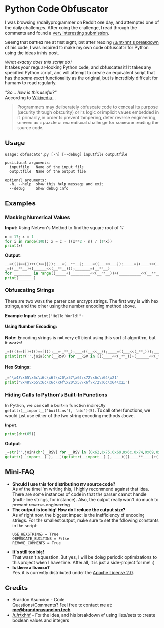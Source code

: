 # Python Code Obfuscator
I was browsing /r/dailyprogrammer on Reddit one day, and attempted one of the daily challenges. After doing the challenge, I read through the comments and found a [very interesting submission](https://www.reddit.com/r/dailyprogrammer/comments/2ao99p/7142014_challenge_171_easy_hex_to_8x8_bitmap/cixkjuu/).

Seeing that baffled me at first sight, but after reading [/u/ntxhhf's breakdown](https://www.reddit.com/r/dailyprogrammer/comments/2ao99p/7142014_challenge_171_easy_hex_to_8x8_bitmap/ciza4c9/) of his code, I was inspired to make my own code obfuscator for Python using the ideas in his post.

*What exactly does this script do?*  
It takes your regular-looking Python code, and obfuscates it! It takes any specified Python script, and will attempt to create an equivalent script that has the *same exact* functionality as the original, but is incredibly difficult for humans to read regularly.

*"So... how is this useful?"*  
According to [Wikipedia](https://en.wikipedia.org/wiki/Obfuscation_(software))...
> Programmers may deliberately obfuscate code to conceal its purpose (security through obscurity) or its logic or implicit values embedded in it, primarily, in order to prevent tampering, deter reverse engineering, or even as a puzzle or recreational challenge for someone reading the source code.

## Usage
```
usage: obfuscator.py [-h] [--debug] inputfile outputfile

positional arguments:
  inputfile   Name of the input file
  outputfile  Name of the output file

optional arguments:
  -h, --help  show this help message and exit
  --debug     Show debug info
 ```

## Examples

### Masking Numerical Values

**Input:** Using Netwon's Method to find the square root of 17
```python
n = 17; x = 1
for i in range(100): x = x - ((x**2 - n) / (2*x))
print(x)
```
**Output:**
```python
__=((()==[])+(()==[]));___=(__**__);____=((___<<___));_____=((____<<(__**__)));______=((_____<<(__**__)));_________=((___<<_____));__________=((((___<<_____))<<(__**__)))
_=((__**__)+(______<<(__**__)));_______=(__**__)
for ________ in range((_____+(_________<<(__**__))+(__________<<(__**__)))):_______=_______-((_______**((___<<___))-_)/(((___<<___))*_______))
print(_______)
```

### Obfuscating Strings
There are two ways the parser can encrypt strings. The first way is with hex strings, and the other using the number encoding method above.

**Example Input:**
`print("Hello World!")`

#### Using Number Encoding:
**Note:** Encoding strings is not very efficient using this sort of algorithm, but it works!
```python
_=((()==[])+(()==[]));__=(_**_);___=((__<<__));____=((___<<(_**_)));_____=((__<<____));______=((_____<<(_**_)));_______=str(''.join(chr(__RSV) for __RSV in [((____<<(_**_))+(______<<(_**_))),((_**_)+____+______+(((_____<<(_**_)))<<(_**_))),(____+(((___<<(_**_)))<<(_**_))+______+(((_____<<(_**_)))<<(_**_))),(____+(((___<<(_**_)))<<(_**_))+______+(((_____<<(_**_)))<<(_**_))),((_**_)+___+____+(((___<<(_**_)))<<(_**_))+______+(((_____<<(_**_)))<<(_**_))),((_____<<(_**_))),((_**_)+___+____+_____+(((_____<<(_**_)))<<(_**_))),((_**_)+___+____+(((___<<(_**_)))<<(_**_))+______+(((_____<<(_**_)))<<(_**_))),(___+_____+______+(((_____<<(_**_)))<<(_**_))),(____+(((___<<(_**_)))<<(_**_))+______+(((_____<<(_**_)))<<(_**_))),(____+______+(((_____<<(_**_)))<<(_**_))),((_**_)+______)]))
print(str(''.join(chr(__RSV) for __RSV in [((____<<(_**_))+(______<<(_**_))),((_**_)+____+______+(((_____<<(_**_)))<<(_**_))),(____+(((___<<(_**_)))<<(_**_))+______+(((_____<<(_**_)))<<(_**_))),(____+(((___<<(_**_)))<<(_**_))+______+(((_____<<(_**_)))<<(_**_))),((_**_)+___+____+(((___<<(_**_)))<<(_**_))+______+(((_____<<(_**_)))<<(_**_))),((_____<<(_**_))),((_**_)+___+____+_____+(((_____<<(_**_)))<<(_**_))),((_**_)+___+____+(((___<<(_**_)))<<(_**_))+______+(((_____<<(_**_)))<<(_**_))),(___+_____+______+(((_____<<(_**_)))<<(_**_))),(____+(((___<<(_**_)))<<(_**_))+______+(((_____<<(_**_)))<<(_**_))),(____+______+(((_____<<(_**_)))<<(_**_))),((_**_)+______)])))
```

#### Hex Strings:
```python
_='\x48\x65\x6c\x6c\x6f\x20\x57\x6f\x72\x6c\x64\x21'
print('\x48\x65\x6c\x6c\x6f\x20\x57\x6f\x72\x6c\x64\x21')
```

### Hiding Calls to Python's Built-In Functions
In Python, we can call a built-in function indirectly `getattr(__import__('builtins'), 'abs')(5)`.
To call other functions, we would just use either of the two string encoding methods above.

**Input:**
```python
print(chr(65))
```

**Output:**
```python
_=str(''.join(chr(__RSV) for __RSV in [0x62,0x75,0x69,0x6c,0x74,0x69,0x6e,0x73]));__=str(''.join(chr(__RSV) for __RSV in [0x70,0x72,0x69,0x6e,0x74]));___=str(''.join(chr(__RSV) for __RSV in [0x63,0x68,0x72]));____=((()==[])+(()==[]));_____=(____**____);______=((_____<<_____));_______=((______<<(____**____)));________=((_______<<(____**____)));_________=((________<<(____**____)));__________=((_________<<(____**____)))
getattr(__import__(_), __)(getattr(__import__(_), ___)(((____**____)+(__________<<(____**____)))))
```

## Mini-FAQ
* **Should I use this for distributing my source code?**  
As of the time I'm writing this, I highly recommend against that idea. There are some instances of code in that the parser cannot handle (multi-line strings, for instance). Also, the output really won't do much to prevent reverse-engineering.
* **The output is too big! How do I reduce the output size?**  
As of right now, the biggest impact is the inefficiency of encoding strings. For the smallest output, make sure to set the following constants in the script:
   ```
   USE_HEXSTRINGS = True
   OBFUSCATE_BUILTINS = False
   REMOVE_COMMENTS = True
   ```
* **It's still too big!**  
That wasn't a question. But yes, I will be doing periodic optimizations to this project when I have time. After all, it is just a side-project for me! :)
* **Is there a license?**  
Yes, it is currently distributed under the [Apache License 2.0](https://choosealicense.com/licenses/apache-2.0/).

## Credits
* Brandon Asuncion - Code  
    Questions/Comments? Feel free to contact me at: **me@brandonasuncion.tech**
* [/u/ntxhhf](https://www.reddit.com/r/dailyprogrammer/comments/2ao99p/7142014_challenge_171_easy_hex_to_8x8_bitmap/ciza4c9/) - For the idea, and his breakdown of using lists/sets to create boolean values and integers
